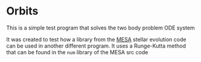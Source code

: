 # Orbits

This is a simple test program that solves the two body problem ODE system

It was created to test how a library from the [MESA](https://docs.mesastar.org/)
stellar evolution code can be used in another different program. It uses a
Runge-Kutta method that can be found in the `num` library of the MESA src code
